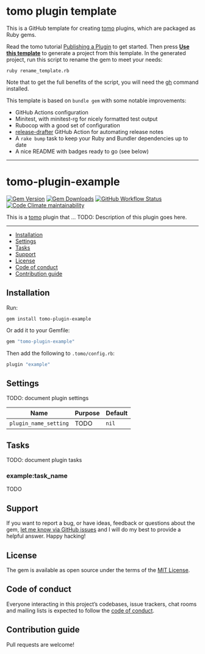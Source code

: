 # tomo plugin template

This is a GitHub template for creating [tomo](https://github.com/mattbrictson/tomo) plugins, which are packaged as Ruby gems.

Read the tomo tutorial [Publishing a Plugin](https://tomo.mattbrictson.com/tutorials/publishing-a-plugin/) to get started. Then press [**Use this template**](https://github.com/mattbrictson/tomo-plugin/generate) to generate a project from this template. In the generated project, run this script to rename the gem to meet your needs:

```
ruby rename_template.rb
```

Note that to get the full benefits of the script, you will need the [gh](https://github.com/cli/cli) command installed.

This template is based on `bundle gem` with some notable improvements:

- GitHub Actions configuration
- Minitest, with minitest-rg for nicely formatted test output
- Rubocop with a good set of configuration
- [release-drafter](https://github.com/apps/release-drafter) GitHub Action for automating release notes
- A `rake bump` task to keep your Ruby and Bundler dependencies up to date
- A nice README with badges ready to go (see below)

---

<!-- END FRONT MATTER -->

# tomo-plugin-example

[![Gem Version](https://img.shields.io/gem/v/replace_with_gem_name)](https://rubygems.org/gems/replace_with_gem_name)
[![Gem Downloads](https://img.shields.io/gem/dt/replace_with_gem_name)](https://www.ruby-toolbox.com/projects/replace_with_gem_name)
[![GitHub Workflow Status](https://img.shields.io/github/actions/workflow/status/mattbrictson/tomo-plugin/ci.yml)](https://github.com/mattbrictson/tomo-plugin/actions/workflows/ci.yml)
[![Code Climate maintainability](https://img.shields.io/codeclimate/maintainability/mattbrictson/tomo-plugin)](https://codeclimate.com/github/mattbrictson/tomo-plugin)

This is a [tomo](https://github.com/mattbrictson/tomo) plugin that ... TODO: Description of this plugin goes here.

---

- [Installation](#installation)
- [Settings](#settings)
- [Tasks](#tasks)
- [Support](#support)
- [License](#license)
- [Code of conduct](#code-of-conduct)
- [Contribution guide](#contribution-guide)

## Installation

Run:

```
gem install tomo-plugin-example
```

Or add it to your Gemfile:

```ruby
gem "tomo-plugin-example"
```

Then add the following to `.tomo/config.rb`:

```ruby
plugin "example"
```

## Settings

TODO: document plugin settings

| Name                  | Purpose | Default |
| --------------------- | ------- | ------- |
| `plugin_name_setting` | TODO    | `nil`   |

## Tasks

TODO: document plugin tasks

### example:task_name

TODO

## Support

If you want to report a bug, or have ideas, feedback or questions about the gem, [let me know via GitHub issues](https://github.com/mattbrictson/tomo-plugin/issues/new) and I will do my best to provide a helpful answer. Happy hacking!

## License

The gem is available as open source under the terms of the [MIT License](LICENSE.txt).

## Code of conduct

Everyone interacting in this project’s codebases, issue trackers, chat rooms and mailing lists is expected to follow the [code of conduct](CODE_OF_CONDUCT.md).

## Contribution guide

Pull requests are welcome!
